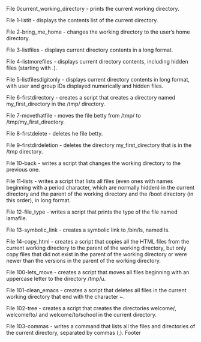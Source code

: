 File 0current_working_directory - prints the current working directory.

File 1-listit - displays the contents list of the current directory.

File 2-bring_me_home - changes the working directory to the user’s home directory.

File 3-listfiles - displays current directory contents in a long format.

File 4-listmorefiles - displays current directory contents, including hidden files (starting with .).

File 5-listfilesdigitonly - displays current directory contents in long format, with user and group IDs displayed numerically and hidden files.

File 6-firstdirectory - creates a script that creates a directory named my_first_directory in the /tmp/ directory.

File 7-movethatfile - moves the file betty from /tmp/ to /tmp/my_first_directory.

File 8-firstdelete - deletes he file betty.

File 9-firstdirdeletion - deletes the directory my_first_directory that is in the /tmp directory.

File 10-back - writes a script that changes the working directory to the previous one.

File 11-lists - writes a script that lists all files (even ones with names beginning with a period character, which are normally hidden) in the current directory and the parent of the working directory and the /boot directory (in this order), in long format.

File 12-file_type - writes a script that prints the type of the file named iamafile.

File 13-symbolic_link - creates a symbolic link to /bin/ls, named ls.

File 14-copy_html - creates a script that copies all the HTML files from the current working directory to the parent of the working directory, but only copy files that did not exist in the parent of the working directory or were newer than the versions in the parent of the working directory.

File 100-lets_move - creates a script that moves all files beginning with an uppercase letter to the directory /tmp/u.

File 101-clean_emacs - creates a script that deletes all files in the current working directory that end with the character ~.

File 102-tree - creates a script that creates the directories welcome/, welcome/to/ and welcome/to/school in the current directory.

File 103-commas - writes a command that lists all the files and directories of the current directory, separated by commas (,).
Footer
